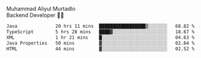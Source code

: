 Muhammad Aliyul Murtadlo
<br>
Backend Developer 👨‍💻
<br>
<!--START_SECTION:waka-->

```txt
Java              20 hrs 11 mins  █████████████████▒░░░░░░░   68.82 %
TypeScript        5 hrs 28 mins   ████▓░░░░░░░░░░░░░░░░░░░░   18.67 %
XML               1 hr 21 mins    █░░░░░░░░░░░░░░░░░░░░░░░░   04.63 %
Java Properties   50 mins         ▓░░░░░░░░░░░░░░░░░░░░░░░░   02.84 %
HTML              44 mins         ▓░░░░░░░░░░░░░░░░░░░░░░░░   02.52 %
```

<!--END_SECTION:waka-->
